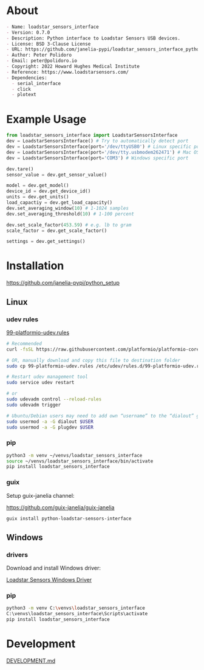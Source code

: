<!-- README.md is generated automatically from .single-source-of-truth.org
    File edits may be overwritten! -->


# About

```markdown
- Name: loadstar_sensors_interface
- Version: 0.7.0
- Description: Python interface to Loadstar Sensors USB devices.
- License: BSD 3-Clause License
- URL: https://github.com/janelia-pypi/loadstar_sensors_interface_python
- Author: Peter Polidoro
- Email: peter@polidoro.io
- Copyright: 2022 Howard Hughes Medical Institute
- Reference: https://www.loadstarsensors.com/
- Dependencies:
  - serial_interface
  - click
  - plotext
```


# Example Usage

```python
from loadstar_sensors_interface import LoadstarSensorsInterface
dev = LoadstarSensorsInterface() # Try to automatically detect port
dev = LoadstarSensorsInterface(port='/dev/ttyUSB0') # Linux specific port
dev = LoadstarSensorsInterface(port='/dev/tty.usbmodem262471') # Mac OS X specific port
dev = LoadstarSensorsInterface(port='COM3') # Windows specific port

dev.tare()
sensor_value = dev.get_sensor_value()

model = dev.get_model()
device_id = dev.get_device_id()
units = dev.get_units()
load_capactiy = dev.get_load_capacity()
dev.set_averaging_window(10) # 1-1024 samples
dev.set_averaging_threshold(10) # 1-100 percent

dev.set_scale_factor(453.59) # e.g. lb to gram
scale_factor = dev.get_scale_factor()

settings = dev.get_settings()

```


# Installation

<https://github.com/janelia-pypi/python_setup>


## Linux


### udev rules

[99-platformio-udev.rules](https://docs.platformio.org/en/stable/core/installation/udev-rules.html)

```sh
# Recommended
curl -fsSL https://raw.githubusercontent.com/platformio/platformio-core/master/scripts/99-platformio-udev.rules | sudo tee /etc/udev/rules.d/99-platformio-udev.rules

# OR, manually download and copy this file to destination folder
sudo cp 99-platformio-udev.rules /etc/udev/rules.d/99-platformio-udev.rules

# Restart udev management tool
sudo service udev restart

# or
sudo udevadm control --reload-rules
sudo udevadm trigger

# Ubuntu/Debian users may need to add own “username” to the “dialout” group
sudo usermod -a -G dialout $USER
sudo usermod -a -G plugdev $USER
```


### pip

```sh
python3 -m venv ~/venvs/loadstar_sensors_interface
source ~/venvs/loadstar_sensors_interface/bin/activate
pip install loadstar_sensors_interface
```


### guix

Setup guix-janelia channel:

<https://github.com/guix-janelia/guix-janelia>

```sh
guix install python-loadstar-sensors-interface
```


## Windows


### drivers

Download and install Windows driver:

[Loadstar Sensors Windows Driver](https://www.loadstarsensors.com/drivers-for-usb-load-cells-and-load-cell-interfaces.html)


### pip

```sh
python3 -m venv C:\venvs\loadstar_sensors_interface
C:\venvs\loadstar_sensors_interface\Scripts\activate
pip install loadstar_sensors_interface
```


# Development

[DEVELOPMENT.md](./DEVELOPMENT.md)